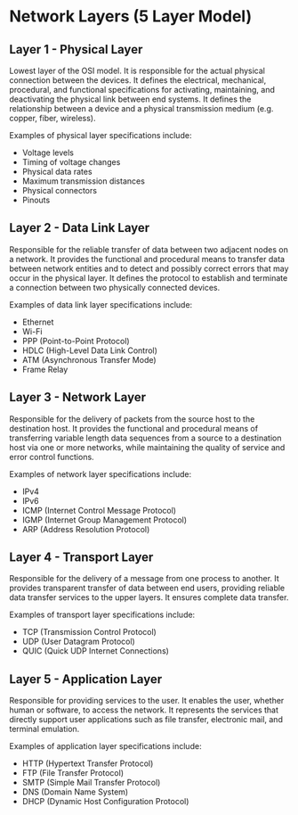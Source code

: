 # Network Layers (5 Layer Model)

## Layer 1 - Physical Layer

Lowest layer of the OSI model. It is responsible for the actual physical connection between the devices. It defines the electrical, mechanical, procedural, and functional specifications for activating, maintaining, and deactivating the physical link between end systems. It defines the relationship between a device and a physical transmission medium (e.g. copper, fiber, wireless).

Examples of physical layer specifications include:

- Voltage levels
- Timing of voltage changes
- Physical data rates
- Maximum transmission distances
- Physical connectors
- Pinouts

## Layer 2 - Data Link Layer

Responsible for the reliable transfer of data between two adjacent nodes on a network. It provides the functional and procedural means to transfer data between network entities and to detect and possibly correct errors that may occur in the physical layer. It defines the protocol to establish and terminate a connection between two physically connected devices.

Examples of data link layer specifications include:

- Ethernet
- Wi-Fi
- PPP (Point-to-Point Protocol)
- HDLC (High-Level Data Link Control)
- ATM (Asynchronous Transfer Mode)
- Frame Relay

## Layer 3 - Network Layer

Responsible for the delivery of packets from the source host to the destination host. It provides the functional and procedural means of transferring variable length data sequences from a source to a destination host via one or more networks, while maintaining the quality of service and error control functions.

Examples of network layer specifications include:

- IPv4
- IPv6
- ICMP (Internet Control Message Protocol)
- IGMP (Internet Group Management Protocol)
- ARP (Address Resolution Protocol)

## Layer 4 - Transport Layer

Responsible for the delivery of a message from one process to another. It provides transparent transfer of data between end users, providing reliable data transfer services to the upper layers. It ensures complete data transfer.

Examples of transport layer specifications include:

- TCP (Transmission Control Protocol)
- UDP (User Datagram Protocol)
- QUIC (Quick UDP Internet Connections)

## Layer 5 - Application Layer

Responsible for providing services to the user. It enables the user, whether human or software, to access the network. It represents the services that directly support user applications such as file transfer, electronic mail, and terminal emulation.

Examples of application layer specifications include:

- HTTP (Hypertext Transfer Protocol)
- FTP (File Transfer Protocol)
- SMTP (Simple Mail Transfer Protocol)
- DNS (Domain Name System)
- DHCP (Dynamic Host Configuration Protocol)
